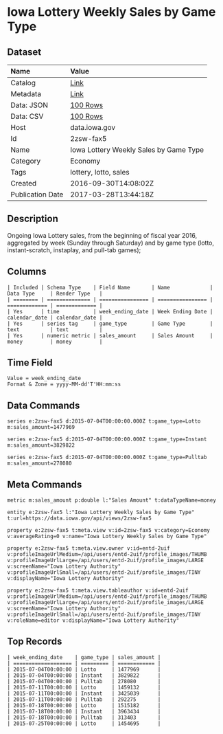 # Iowa Lottery Weekly Sales by Game Type

## Dataset

| Name | Value |
| :--- | :---- |
| Catalog | [Link](https://catalog.data.gov/dataset/iowa-lottery-weekly-sales-by-game-type) |
| Metadata | [Link](https://data.iowa.gov/api/views/2zsw-fax5) |
| Data: JSON | [100 Rows](https://data.iowa.gov/api/views/2zsw-fax5/rows.json?max_rows=100) |
| Data: CSV | [100 Rows](https://data.iowa.gov/api/views/2zsw-fax5/rows.csv?max_rows=100) |
| Host | data.iowa.gov |
| Id | 2zsw-fax5 |
| Name | Iowa Lottery Weekly Sales by Game Type |
| Category | Economy |
| Tags | lottery, lotto, sales |
| Created | 2016-09-30T14:08:02Z |
| Publication Date | 2017-03-28T13:44:18Z |

## Description

Ongoing Iowa Lottery sales, from the beginning of fiscal year 2016, aggregated by week (Sunday through Saturday) and by game type (lotto, instant-scratch, instaplay, and pull-tab games);

## Columns

```ls
| Included | Schema Type    | Field Name       | Name             | Data Type     | Render Type   |
| ======== | ============== | ================ | ================ | ============= | ============= |
| Yes      | time           | week_ending_date | Week Ending Date | calendar_date | calendar_date |
| Yes      | series tag     | game_type        | Game Type        | text          | text          |
| Yes      | numeric metric | sales_amount     | Sales Amount     | money         | money         |
```

## Time Field

```ls
Value = week_ending_date
Format & Zone = yyyy-MM-dd'T'HH:mm:ss
```

## Data Commands

```ls
series e:2zsw-fax5 d:2015-07-04T00:00:00.000Z t:game_type=Lotto m:sales_amount=1477969

series e:2zsw-fax5 d:2015-07-04T00:00:00.000Z t:game_type=Instant m:sales_amount=3829822

series e:2zsw-fax5 d:2015-07-04T00:00:00.000Z t:game_type=Pulltab m:sales_amount=278080
```

## Meta Commands

```ls
metric m:sales_amount p:double l:"Sales Amount" t:dataTypeName=money

entity e:2zsw-fax5 l:"Iowa Lottery Weekly Sales by Game Type" t:url=https://data.iowa.gov/api/views/2zsw-fax5

property e:2zsw-fax5 t:meta.view v:id=2zsw-fax5 v:category=Economy v:averageRating=0 v:name="Iowa Lottery Weekly Sales by Game Type"

property e:2zsw-fax5 t:meta.view.owner v:id=entd-2uif v:profileImageUrlMedium=/api/users/entd-2uif/profile_images/THUMB v:profileImageUrlLarge=/api/users/entd-2uif/profile_images/LARGE v:screenName="Iowa Lottery Authority" v:profileImageUrlSmall=/api/users/entd-2uif/profile_images/TINY v:displayName="Iowa Lottery Authority"

property e:2zsw-fax5 t:meta.view.tableauthor v:id=entd-2uif v:profileImageUrlMedium=/api/users/entd-2uif/profile_images/THUMB v:profileImageUrlLarge=/api/users/entd-2uif/profile_images/LARGE v:screenName="Iowa Lottery Authority" v:profileImageUrlSmall=/api/users/entd-2uif/profile_images/TINY v:roleName=editor v:displayName="Iowa Lottery Authority"
```

## Top Records

```ls
| week_ending_date    | game_type | sales_amount | 
| =================== | ========= | ============ | 
| 2015-07-04T00:00:00 | Lotto     | 1477969      | 
| 2015-07-04T00:00:00 | Instant   | 3829822      | 
| 2015-07-04T00:00:00 | Pulltab   | 278080       | 
| 2015-07-11T00:00:00 | Lotto     | 1459132      | 
| 2015-07-11T00:00:00 | Instant   | 3425039      | 
| 2015-07-11T00:00:00 | Pulltab   | 292275       | 
| 2015-07-18T00:00:00 | Lotto     | 1515182      | 
| 2015-07-18T00:00:00 | Instant   | 3963434      | 
| 2015-07-18T00:00:00 | Pulltab   | 313403       | 
| 2015-07-25T00:00:00 | Lotto     | 1454695      | 
```